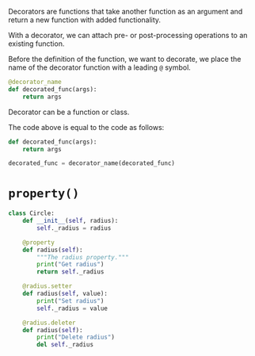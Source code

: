 Decorators are functions that take another function as an argument and return a new function with added functionality.

With a decorator, we can attach pre- or post-processing operations to an existing function.

Before the definition of the function, we want to decorate, we place the name of the decorator function with a leading `@` symbol.

```Python
@decorator_name
def decorated_func(args):
	return args
```

Decorator can be a function or class.

The code above is equal to the code as follows:

```Python
def decorated_func(args):
	return args

decorated_func = decorator_name(decorated_func)
```

# `property()`

```Python
class Circle:
    def __init__(self, radius):
        self._radius = radius

    @property
    def radius(self):
        """The radius property."""
        print("Get radius")
        return self._radius

    @radius.setter
    def radius(self, value):
        print("Set radius")
        self._radius = value

    @radius.deleter
    def radius(self):
        print("Delete radius")
        del self._radius

```
